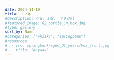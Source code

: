 ```yaml
---
date: 2024-11-19
title: １２年
#description: ４８．１度、 ７００ml
#featured_image: 02_bottle_in_box.jpg
#type: gallery
sort_by: Name
#categories: ["whisky", "springbank"]
#resources:
#  - src: springbank/aged_32_years/box_front.jpg
#    title: "anyway"
---
```

